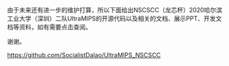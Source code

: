 由于未来还有进一步的维护打算，所以下面给出NSCSCC（龙芯杯）2020哈尔滨工业大学（深圳）二队UltraMIPS的开源代码以及相关的文档、展示PPT、开发文档等资料，如有需要点击查阅。

谢谢。

https://github.com/SocialistDalao/UltraMIPS_NSCSCC
